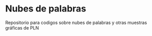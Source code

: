 # Nubes de palabras

Repositorio para codigos sobre nubes de palabras y otras muestras gráficas de PLN


